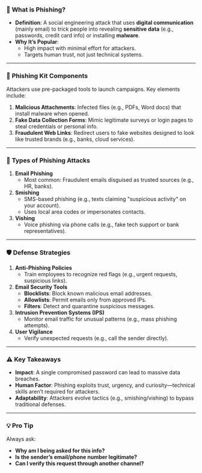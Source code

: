 ### 🎣 **What is Phishing?**  
- **Definition**: A social engineering attack that uses **digital communication** (mainly email) to trick people into revealing **sensitive data** (e.g., passwords, credit card info) or installing **malware**.  
- **Why It’s Popular**:  
  - High impact with minimal effort for attackers.  
  - Targets human trust, not just technical systems.  

---

### 🔧 **Phishing Kit Components**  
Attackers use pre-packaged tools to launch campaigns. Key elements include:  
1. **Malicious Attachments**: Infected files (e.g., PDFs, Word docs) that install malware when opened.  
2. **Fake Data Collection Forms**: Mimic legitimate surveys or login pages to steal credentials or personal info.  
3. **Fraudulent Web Links**: Redirect users to fake websites designed to look like trusted brands (e.g., banks, cloud services).  

---

### 📱 **Types of Phishing Attacks**  
1. **Email Phishing**  
   - Most common: Fraudulent emails disguised as trusted sources (e.g., HR, banks).  
2. **Smishing**  
   - SMS-based phishing (e.g., texts claiming "suspicious activity" on your account).  
   - Uses local area codes or impersonates contacts.  
3. **Vishing**  
   - Voice phishing via phone calls (e.g., fake tech support or bank representatives).  

---

### 🛡️ **Defense Strategies**  
1. **Anti-Phishing Policies**  
   - Train employees to recognize red flags (e.g., urgent requests, suspicious links).  
2. **Email Security Tools**  
   - **Blocklists**: Block known malicious email addresses.  
   - **Allowlists**: Permit emails only from approved IPs.  
   - **Filters**: Detect and quarantine suspicious messages.  
3. **Intrusion Prevention Systems (IPS)**  
   - Monitor email traffic for unusual patterns (e.g., mass phishing attempts).  
4. **User Vigilance**  
   - Verify unexpected requests (e.g., call the sender directly).  

---

### ⚠️ **Key Takeaways**  
- **Impact**: A single compromised password can lead to massive data breaches.  
- **Human Factor**: Phishing exploits trust, urgency, and curiosity—technical skills aren’t required for attackers.  
- **Adaptability**: Attackers evolve tactics (e.g., smishing/vishing) to bypass traditional defenses.  

---

### 💡 **Pro Tip**  
Always ask:  
- **Why am I being asked for this info?**  
- **Is the sender’s email/phone number legitimate?**  
- **Can I verify this request through another channel?**  
